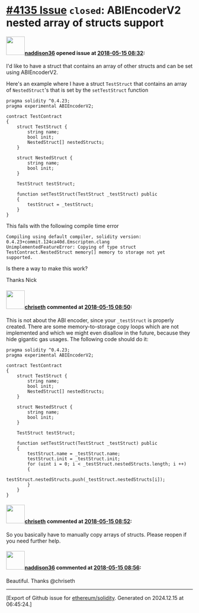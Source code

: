# [\#4135 Issue](https://github.com/ethereum/solidity/issues/4135) `closed`: ABIEncoderV2 nested array of structs support

#### <img src="https://avatars.githubusercontent.com/u/6491112?u=eee27d774752202954a1575a88a21864fdbd59d6&v=4" width="50">[naddison36](https://github.com/naddison36) opened issue at [2018-05-15 08:32](https://github.com/ethereum/solidity/issues/4135):

I'd like to have a struct that contains an array of other structs and can be set using ABIEncoderV2.

Here's an example where I have a struct `TestStruct` that contains an array of `NestedStruct`'s that is set by the `setTestStruct` function
```
pragma solidity ^0.4.23;
pragma experimental ABIEncoderV2;

contract TestContract
{
    struct TestStruct {
        string name;
        bool init;
        NestedStruct[] nestedStructs;
    }

    struct NestedStruct {
        string name;
        bool init;
    }

    TestStruct testStruct;

    function setTestStruct(TestStruct _testStruct) public
    {
        testStruct = _testStruct;
    }
}
```

This fails with the following compile time error
```
Compiling using default compiler, solidity version: 0.4.23+commit.124ca40d.Emscripten.clang
UnimplementedFeatureError: Copying of type struct TestContract.NestedStruct memory[] memory to storage not yet supported.
```

Is there a way to make this work?

Thanks
Nick


#### <img src="https://avatars.githubusercontent.com/u/9073706?v=4" width="50">[chriseth](https://github.com/chriseth) commented at [2018-05-15 08:50](https://github.com/ethereum/solidity/issues/4135#issuecomment-389092838):

This is not about the ABI encoder, since your `_testStruct` is properly created. There are some memory-to-storage copy loops which are not implemented and which we might even disallow in the future, because they hide gigantic gas usages. The following code should do it:

```solidity
pragma solidity ^0.4.23;
pragma experimental ABIEncoderV2;

contract TestContract
{
    struct TestStruct {
        string name;
        bool init;
        NestedStruct[] nestedStructs;
    }

    struct NestedStruct {
        string name;
        bool init;
    }

    TestStruct testStruct;

    function setTestStruct(TestStruct _testStruct) public
    {
        testStruct.name = _testStruct.name;
        testStruct.init = _testStruct.init;
        for (uint i = 0; i < _testStruct.nestedStructs.length; i ++)
        {
            testStruct.nestedStructs.push(_testStruct.nestedStructs[i]);
        }
    }
}
```

#### <img src="https://avatars.githubusercontent.com/u/9073706?v=4" width="50">[chriseth](https://github.com/chriseth) commented at [2018-05-15 08:52](https://github.com/ethereum/solidity/issues/4135#issuecomment-389093452):

So you basically have to manually copy arrays of structs. Please reopen if you need further help.

#### <img src="https://avatars.githubusercontent.com/u/6491112?u=eee27d774752202954a1575a88a21864fdbd59d6&v=4" width="50">[naddison36](https://github.com/naddison36) commented at [2018-05-15 08:56](https://github.com/ethereum/solidity/issues/4135#issuecomment-389094620):

Beautiful. Thanks @chriseth


-------------------------------------------------------------------------------



[Export of Github issue for [ethereum/solidity](https://github.com/ethereum/solidity). Generated on 2024.12.15 at 06:45:24.]
